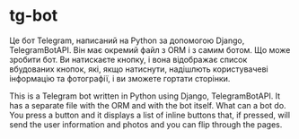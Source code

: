 # tg-bot

Це бот Telegram, написаний на Python за допомогою Django, TelegramBotAPI.
Він має окремий файл з ORM і з самим ботом. Що може зробити бот.
Ви натискаєте кнопку, і вона відображає список вбудованих кнопок, які, якщо натиснути, надішлють користувачеві інформацію та фотографії, і ви зможете гортати сторінки.

This is a Telegram bot written in Python using Django, TelegramBotAPI.
It has a separate file with the ORM and with the bot itself. What can a bot do.
You press a button and it displays a list of inline buttons that, if pressed, will send the user information and photos and you can flip through the pages.
